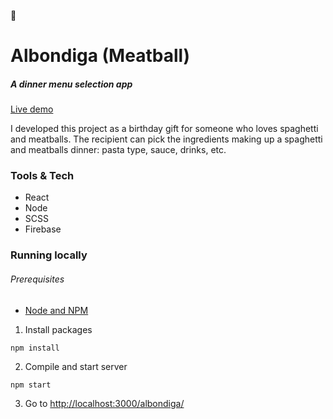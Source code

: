 🍝
# Albondiga (Meatball)
##### A dinner menu selection app


[Live demo](https://marguerite.io/albondiga/)

I developed this project as a birthday gift for someone who loves spaghetti
and meatballs. The recipient can pick the ingredients making up a spaghetti and
meatballs dinner: pasta type, sauce, drinks, etc.


### Tools & Tech
* React
* Node
* SCSS
* Firebase


### Running locally
###### Prerequisites
* [Node and NPM](https://nodejs.org/en/download/)


1. Install packages
```
npm install
```
2. Compile and start server
```
npm start
```
3. Go to [http://localhost:3000/albondiga/](http://localhost:3000/albondiga/)